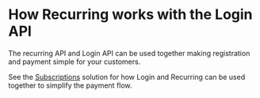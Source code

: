 <!-- START_METADATA
---
title: How Recurring works with the Login API
sidebar_label: With the Login API
sidebar_position: 15
description: How Login works with the Login API.
pagination_next: null
pagination_prev: null
draft: true
---
END_METADATA -->

# How Recurring works with the Login API

The recurring API and Login API can be used together making registration and payment simple for your customers.

See the [Subscriptions](https://developer.vippsmobilepay.com/docs/vipps-solutions/recurring-and-login) solution for how Login and Recurring can be used together to simplify the payment flow.